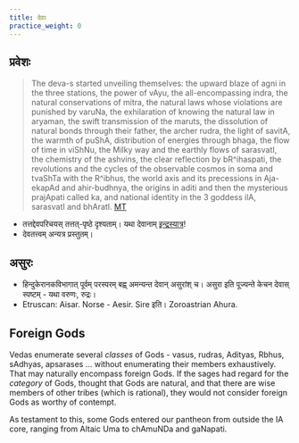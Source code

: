 ```yaml
---
title: देवाः
practice_weight: 0
---
```


## प्रवेशः
> The deva-s started unveiling themselves: the upward blaze of agni in the three stations, the power of vAyu, the all-encompassing indra, the natural conservations of mitra, the natural laws whose violations are punished by varuNa, the exhilaration of knowing the natural law in aryaman, the swift transmission of the maruts, the dissolution of natural bonds through their father, the archer rudra, the light of savitA, the warmth of puShA, distribution of energies through bhaga, the flow of time in viShNu, the Milky way and the earthly flows of sarasvatI, the chemistry of the ashvins, the clear reflection by bR^ihaspati, the revolutions and the cycles of the observable cosmos in soma and tvaShTa with the R^ibhus, the world axis and its precessions in Aja-ekapAd and ahir-budhnya, the origins in aditi and then the mysterious prajApati called ka, and national identity in the 3 goddess ilA, sarasvatI and bhAratI. [MT](https://manasataramgini.wordpress.com/2008/05/12/fierce-battling/)
- तत्तद्देवपरिचयस् तत्तत्-पृष्ठे दृश्यताम्। यथा देवानाम् [इन्द्रस्यात्र](../../indraH/)!
- देवतत्त्वम् अन्यत्र प्रस्तुतम्।

## असुरः
- हिन्दुकेरानकविभागात् पूर्वम् परस्परम् बह्व् अमन्यन्त देवान् असुरांश् च। असुरा इति पूज्यन्ते केचन देवास् स्पष्टम् - यथा वरुणः, रुद्रः। 
- Etruscan: Aisar. Norse - Aesir. Sire इति। Zoroastrian Ahura. 

## Foreign Gods
Vedas enumerate several *classes* of Gods - vasus, rudras, Adityas, Rbhus, sAdhyas, apsarases ... without enumerating their members exhaustively. That may naturally encompass foreign Gods. If the sages had regard for the *category* of Gods, thought that Gods are natural, and that there are wise members of other tribes (which is rational), they would not consider foreign Gods as worthy of contempt.

As testament to this, some Gods entered our pantheon from outside the IA core, ranging from Altaic Uma to chAmuNDa and gaNapati.
